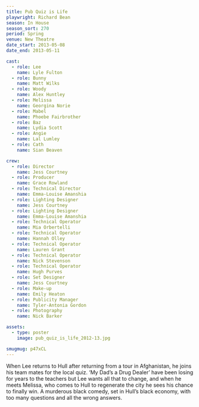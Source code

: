 ```yaml
---
title: Pub Quiz is Life
playwright: Richard Bean
season: In House
season_sort: 270
period: Spring
venue: New Theatre
date_start: 2013-05-08
date_end: 2013-05-11

cast:
  - role: Lee
    name: Lyle Fulton
  - role: Bunny
    name: Matt Wilks
  - role: Woody
    name: Alex Huntley
  - role: Melissa
    name: Georgina Norie
  - role: Mabel
    name: Phoebe Fairbrother
  - role: Baz
    name: Lydia Scott
  - role: Angie
    name: Lal Lumley
  - role: Cath
    name: Sian Beaven

crew:
  - role: Director
    name: Jess Courtney
  - role: Producer
    name: Grace Rowland
  - role: Technical Director
    name: Emma-Louise Amanshia
  - role: Lighting Designer
    name: Jess Courtney
  - role: Lighting Designer
    name: Emma-Louise Amanshia
  - role: Technical Operator
    name: Mia Orbertelli
  - role: Technical Operator
    name: Hannah Olley
  - role: Technical Operator
    name: Lauren Grant
  - role: Technical Operator
    name: Nick Stevenson
  - role: Technical Operator
    name: Hugh Purves
  - role: Set Designer
    name: Jess Courtney
  - role: Make-up
    name: Emily Heaton
  - role: Publicity Manager
    name: Tyler-Antonia Gordon
  - role: Photography
    name: Nick Barker

assets:
  - type: poster
    image: pub_quiz_is_life_2012-13.jpg

smugmug: p47xCL
---
```


When Lee returns to Hull after returning from a tour in Afghanistan, he joins his team mates for the local quiz. ‘My Dad’s a Drug Dealer’ have been losing for years to the teachers but Lee wants all that to change, and when he meets Melissa, who comes to Hull to regenerate the city he sees his chance to finally win. A murderous black comedy, set in Hull’s black economy, with too many questions and all the wrong answers.
